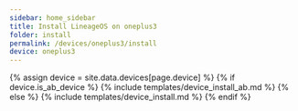 ```yaml
---
sidebar: home_sidebar
title: Install LineageOS on oneplus3
folder: install
permalink: /devices/oneplus3/install
device: oneplus3
---
```

{% assign device = site.data.devices[page.device] %}
{% if device.is_ab_device %}
{% include templates/device_install_ab.md %}
{% else %}
{% include templates/device_install.md %}
{% endif %}
